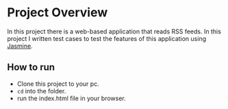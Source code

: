 # Project Overview

In this project there is a web-based application that reads RSS feeds. In this project I written test cases to test the features of this application using [Jasmine](http://jasmine.github.io/).

## How to run
- Clone this project to your pc.
- `cd` into the folder.
- run the index.html file in your browser.